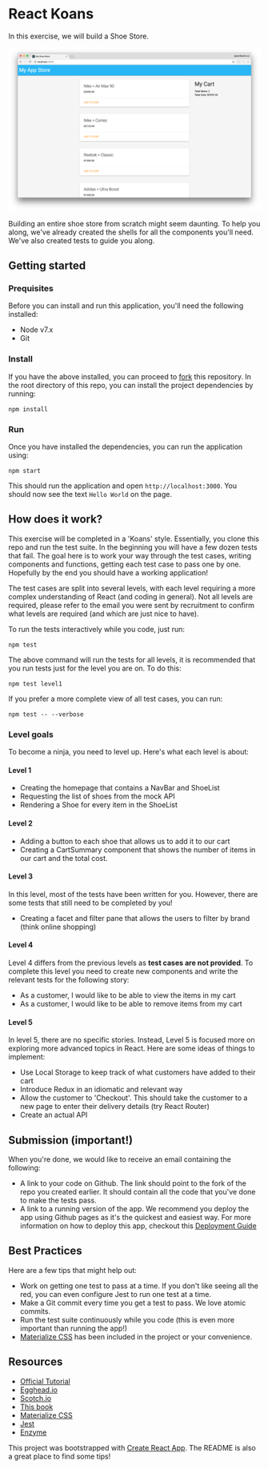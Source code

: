 # React Koans 

In this exercise, we will build a Shoe Store. 

![Screenshot](screenshot.png)

Building an entire shoe store from scratch might seem daunting. 
To help you along, we've already created the shells for all the
components you'll need. We've also created tests to guide you along.

## Getting started

### Prequisites

Before you can install and run this application, you'll need the following installed:

- Node v7.x
- Git

### Install

If you have the above installed, you can proceed to [fork](https://help.github.com/articles/fork-a-repo/) 
this repository. In the root directory of this repo, you can install the project dependencies by running:

    npm install
    
### Run

Once you have installed the dependencies, you can run the application using:
    
    npm start
   
This should run the application and open `http://localhost:3000`. You should now see the text `Hello World`
on the page.

## How does it work?

This exercise will be completed in a 'Koans' style. Essentially, you clone this repo and run the test suite.
In the beginning you will have a few dozen tests that fail. The goal here is to work your way through the test
cases, writing components and functions, getting each test case to pass one by one.
Hopefully by the end you should have a working application!

The test cases are split into several levels, with each level requiring a more complex understanding
of React (and coding in general). Not all levels are required, please refer to the email you were sent
by recruitment to confirm what levels are required (and which are just nice to have).

To run the tests interactively while you code, just run:

    npm test
    
The above command will run the tests for all levels, it is recommended that you run tests
just for the level you are on. To do this:

    npm test level1
    
If you prefer a more complete view of all test cases, you can run:

    npm test -- --verbose

### Level goals

To become a ninja, you need to level up. Here's what each level is about:

#### Level 1

- Creating the homepage that contains a NavBar and ShoeList
- Requesting the list of shoes from the mock API
- Rendering a Shoe for every item in the ShoeList

#### Level 2

- Adding a button to each shoe that allows us to add it to our cart
- Creating a CartSummary component that shows the number of items in our cart and the total cost.

#### Level 3

In this level, most of the tests have been written for you. However, there are some tests
that still need to be completed by you!

- Creating a facet and filter pane that allows the users to filter by brand (think online shopping)

#### Level 4

Level 4 differs from the previous levels as **test cases are not provided**. To complete this level
you need to create new components and write the relevant tests for the following story:

* As a customer, I would like to be able to view the items in my cart
* As a customer, I would like to be able to remove items from my cart

#### Level 5

In level 5, there are no specific stories. Instead, Level 5 is focused more on
exploring more advanced topics in React. Here are some ideas of things to implement:

- Use Local Storage to keep track of what customers have added to their cart
- Introduce Redux in an idiomatic and relevant way
- Allow the customer to 'Checkout'. This should take the customer to a new page to enter their delivery details (try React Router)
- Create an actual API

## Submission (important!)

When you're done, we would like to receive an email containing the following:

- A link to your code on Github. The link should point to the fork of the repo
you created earlier. It should contain all the code that you've done to make the tests
pass.
- A link to a running version of the app. We recommend you deploy the app using Github pages
as it's the quickest and easiest way. For more information on how to deploy this app, checkout
this [Deployment Guide](https://github.com/facebookincubator/create-react-app/blob/master/packages/react-scripts/template/README.md#deployment)

## Best Practices

Here are a few tips that might help out:

- Work on getting one test to pass at a time. If you don't like seeing all the red, you 
can even configure Jest to run one test at a time.
- Make a Git commit every time you get a test to pass. We love atomic commits.
- Run the test suite continuously while you code (this is even more important than running the app!)
- [Materialize CSS](http://materializecss.com) has been included in the project or your convenience.


## Resources

* [Official Tutorial](https://facebook.github.io/react/tutorial/tutorial.html)
* [Egghead.io](https://egghead.io/courses)
* [Scotch.io](https://scotch.io/tutorials/learning-react-getting-started-and-concepts)
* [This book](https://www.fullstackreact.com/)
* [Materialize CSS](http://materializecss.com)
* [Jest](https://facebook.github.io/jest/docs/api.html)
* [Enzyme](http://airbnb.io/enzyme/docs/api/)


This project was bootstrapped with [Create React App](https://github.com/facebookincubator/create-react-app).
The README is also a great place to find some tips!
